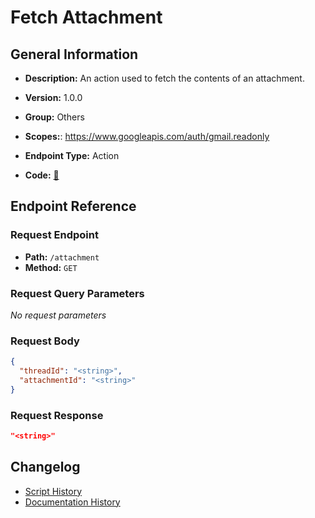 # Fetch Attachment

## General Information

- **Description:** An action used to fetch the contents of an attachment.

- **Version:** 1.0.0
- **Group:** Others
- **Scopes:**: https://www.googleapis.com/auth/gmail.readonly
- **Endpoint Type:** Action
- **Code:** [🔗](https://github.com/NangoHQ/integration-templates/tree/main/integrations/google-mail/actions/fetch-attachment.ts)


## Endpoint Reference

### Request Endpoint

- **Path:** `/attachment`
- **Method:** `GET`

### Request Query Parameters

_No request parameters_

### Request Body

```json
{
  "threadId": "<string>",
  "attachmentId": "<string>"
}
```

### Request Response

```json
"<string>"
```

## Changelog

- [Script History](https://github.com/NangoHQ/integration-templates/commits/main/integrations/google-mail/actions/fetch-attachment.ts)
- [Documentation History](https://github.com/NangoHQ/integration-templates/commits/main/integrations/google-mail/actions/fetch-attachment.md)

<!-- END  GENERATED CONTENT -->

